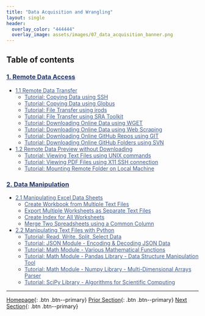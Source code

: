 ```yaml
---
title: "Data Acquisition and Wrangling"
layout: single
header:
  overlay_color: "444444"
  overlay_image: assets/images/07_data_acquisition_banner.png
---
```





## Table of contents

### **<a href="01-remote-data-access" style="color: #24376b;">1. Remote Data Access</a>**
* <a href="01A-0-remote-data-transfer" style="color: #3f5a8a;">1.1 Remote Data Transfer</a>
  * <a href="01A-1-tutorial-copy-ssh" style="color: #3f5a8a;">Tutorial: Copying Data using SSH</a>
  * <a href="01A-2-tutorial-copy-globus" style="color: #3f5a8a;">Tutorial: Copying Data using Globus</a>
  * <a href="01A-3-tutorial-transfer-irods" style="color: #3f5a8a;">Tutorial: File Transfer using irods</a>
  * <a href="01A-4-tutorial-transfer-sra" style="color: #3f5a8a;">Tutorial: File Transfer using SRA Toolkit</a>
  * <a href="01A-5-tutorial-download-wget" style="color: #3f5a8a;">Tutorial: Downloading Online Data using WGET</a>
  * <a href="01A-6-tutorial-download-web-scraping" style="color: #3f5a8a;">Tutorial: Downloading Online Data using Web Scraping</a>
  * <a href="01A-7-tutorial-download-github-repos-git" style="color: #3f5a8a;">Tutorial: Downloading Online GitHub Repos using GIT</a>
  * <a href="01A-8-tutorial-download-github-folders-svn" style="color: #3f5a8a;">Tutorial: Downloading Online GitHub Folders using SVN</a>
* <a href="01B-0-remote-data-preview" style="color: #3f5a8a;">1.2 Remote Data Preview without Downloading</a>
  * <a href="01B-1-tutorial-view-text-files-unix" style="color: #3f5a8a;">Tutorial: Viewing Text Files using UNIX commands</a>
  * <a href="01B-2-tutorial-view-pdf-files-x11" style="color: #3f5a8a;">Tutorial: Viewing PDF Files using X11 SSH connection </a>
  * <a href="01B-3-tutorial-mount-remote-folder" style="color: #3f5a8a;">Tutorial: Mounting Remote Folder on Local Machine</a>

### **<a href="02-data-manipulation" style="color: #24376b;">2. Data Manipulation</a>**
* <a href="02A-0-manipulate-excel-sheets" style="color: #3f5a8a;">2.1 Manipulating Excel Data Sheets</a>
  * <a href="02A-1-tutorial-create-workbook-from-multiple-files" style="color: #3f5a8a;">Create Workbook from Multiple Text Files</a>
  * <a href="02A-2-tutorial-export-multiple-worksheets" style="color: #3f5a8a;">Export Multiple Worksheets as Separate Text Files</a>
  * <a href="02A-3-tutorial-create-index-for-all-worksheets" style="color: #3f5a8a;">Create Index for All Worksheets</a>
  * <a href="02A-4-tutorial-merge-spreadsheets-by-column" style="color: #3f5a8a;">Merge Two Spreadsheets using a Common Column</a>
* <a href="02B-0-manipulate-data-with-python" style="color: #3f5a8a;">2.2 Manipulating Text Files with Python</a>
  * <a href="02B-1-tutorial-read-write-split-select-data" style="color: #3f5a8a;">Tutorial: Read, Write, Split, Select Data</a>
  * <a href="02B-2-tutorial-python-manage-data-json-string" style="color: #3f5a8a;">Tutorial: JSON Module - Encoding & Decoding JSON Data</a>
  * <a href="02B-3-tutorial-python-round-abs-data-math-module" style="color: #3f5a8a;">Tutorial: Math Module - Various Mathematical Functions</a>
  * <a href="02B-4-tutorial-python-data-manipulation-pandas" style="color: #3f5a8a;">Tutorial: Math Module - Pandas Library - Data Structure Manipulation Tool</a>
  * <a href="02B-5-tutorial-python-array-manipulation-numpy" style="color: #3f5a8a;">Tutorial: Math Module - Numpy Library - Multi-Dimensional Arrays Parser</a>
  * <a href="02B-6-tutorial-python-apply-statistics-scipy" style="color: #3f5a8a;">Tutorial: SciPy Library - Algorithms for Scientific Computing</a>


---

[Homepage](../index.md){: .btn  .btn--primary}
[Prior Section](../06-IntroToHPC/00-IntroToHPC-LandingPage){: .btn  .btn--primary}
[Next Section](../08-DataVisualization/00-DataVisualization-LandingPage){: .btn  .btn--primary}
